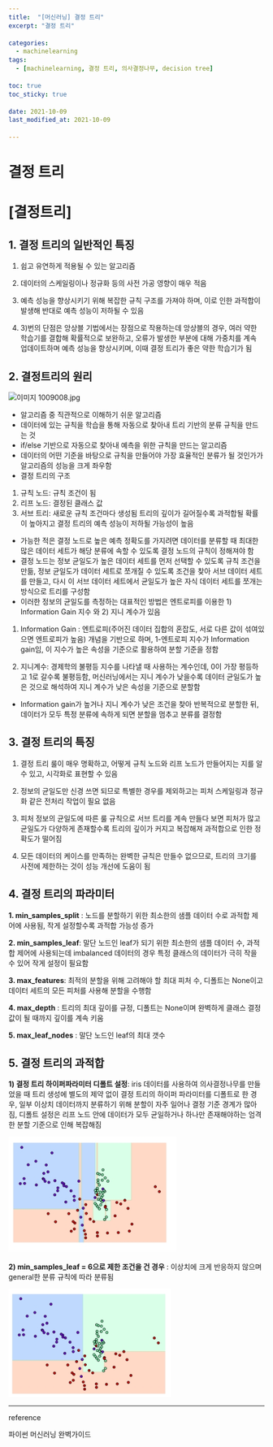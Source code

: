 ```yaml
---
title:  "[머신러닝] 결정 트리"
excerpt: "결정 트리"

categories:
  - machinelearning
tags:
  - [machinelearning, 결정 트리, 의사결정나무, decision tree]

toc: true
toc_sticky: true
 
date: 2021-10-09
last_modified_at: 2021-10-09

---
```

# 결정 트리

# [결정트리]

## 1. 결정 트리의 일반적인 특징

1) 쉽고 유연하게 적용될 수 있는 알고리즘

2) 데이터의 스케일링이나 정규화 등의 사전 가공 영향이 매우 적음

3) 예측 성능을 향상시키기 위해 복잡한 규칙 구조를 가져야 하며, 이로 인한 과적합이 발생해 반대로 예측 성능이 저하될 수 있음

4) 3)번의 단점은 앙상블 기법에서는 장점으로 작용하는데 앙상블의 경우, 여러 약한 학습기를 결합해 확률적으로 보완하고, 오류가 발생한 부분에 대해 가중치를 계속 업데이트하며 예측 성능을 향상시키며, 이때 결정 트리가 좋은 약한 학습기가 됨

## 2. 결정트리의 원리


![이미지 1009008.jpg](/assets/2021-10-09/이미지_1009013.png)


- 알고리즘 중 직관적으로 이해하기 쉬운 알고리즘
- 데이터에 있는 규칙을 학습을 통해 자동으로 찾아내 트리 기반의 분류 규칙을 만드는 것
- if/else 기반으로 자동으로 찾아내 예측을 위한 규칙을 만드는 알고리즘
- 데이터의 어떤 기준을 바탕으로 규칙을 만들어야 가장 효율적인 분류가 될 것인가가 알고리즘의 성능을 크게 좌우함
- 결정 트리의 구조
1) 규칙 노드: 규칙 조건이 됨
2) 리프 노드: 결정된 클래스 값
3) 서브 트리: 새로운 규칙 조건마다 생성됨
트리의 깊이가 길어질수록 과적합될 확률이 높아지고 결정 트리의 예측 성능이 저하될 가능성이 높음
- 가능한 적은 결정 노드로 높은 예측 정확도를 가지려면 데이터를 분류할 때 최대한 많은 데이터 세트가 해당 분류에 속할 수 있도록 결정 노드의 규칙이 정해져야 함
- 결정 노드는 정보 균일도가 높은 데이터 세트를 먼저 선택할 수 있도록 규칙 조건을 만듦, 정보 균일도가 데이터 세트로 쪼개질 수 있도록 조건을 찾아 서브 데이터 세트를 만들고, 다시 이 서브 데이터 세트에서 균일도가 높은 자식 데이터 세트를 쪼개는 방식으로 트리를 구성함
- 이러한 정보의 균일도를 측정하는 대표적인 방법은 엔트로피를 이용한 1) Information Gain 지수 와 2) 지니 계수가 있음

1) Information Gain : 엔트로피(주어진 데이터 집합의 혼잡도, 서로 다른 값이 섞여있으면 엔트로피가 높음) 개념을 기반으로 하며, 1-엔트로피 지수가 Information gain임, 이 지수가 높은 속성을 기준으로 활용하여 분할 기준을 정함

2) 지니계수: 경제학의 불평등 지수를 나타낼 때 사용하는 계수인데, 0이 가장 평등하고 1로 갈수록 불평등함, 머신러닝에서는 지니 계수가 낮을수록 데이터 균일도가 높은 것으로 해석하여 지니 계수가 낮은 속성을 기준으로 분할함

- Information gain가 높거나 지니 계수가 낮은 조건을 찾아 반복적으로 분할한 뒤, 데이터가 모두 특정 분류에 속하게 되면 분할을 멈추고 분류를 결정함

## 3. 결정 트리의 특징

1. 결정 트리 룰이 매우 명확하고, 어떻게 규칙 노드와 리프 노드가 만들어지는 지를 알 수 있고, 시각화로 표현할 수 있음

2. 정보의 균일도만 신경 쓰면 되므로 특별한 경우를 제외하고는 피처 스케일링과 정규화 같은 전처리 작업이 필요 없음

3) 피처 정보의 균일도에 따른 룰 규칙으로 서브 트리를 계속 만들다 보면 피처가 많고 균일도가 다양하게 존재할수록 트리의 깊이가 커지고 복잡해져 과적합으로 인한 정확도가 떨어짐 

4) 모든 데이터의 케이스를 만족하는 완벽한 규칙은 만들수 없으므로, 트리의 크기를 사전에 제한하는 것이 성능 개선에 도움이 됨

## 4. 결정 트리의 파라미터

**1. min_samples_split** : 노드를 분할하기 위한 최소한의 샘플 데이터 수로 과적합 제어에 사용됨, 작게 설정할수록 과적합 가능성 증가

**2. min_samples_leaf**: 말단 노드인 leaf가 되기 위한 최소한의 샘플 데이터 수, 과적합 제어에 사용되는데 imbalanced 데이터의 경우 특정 클래스의 데이터가 극히 작을 수 있어 작게 설정이 필요함

**3. max_features**: 최적의 분할을 위해 고려해야 할 최대 피처 수, 디폴트는 None이고 데이터 세트의 모든 피처를 사용해 분할을 수행함

**4. max_depth** : 트리의 최대 깊이를 규정, 디폴트는 None이며 완벽하게 클래스 결정 값이 될 때까지 깊이를 계속 키움

**5. max_leaf_nodes** : 말단 노드인 leaf의 최대 갯수

## 5. 결정 트리의 과적합

**1) 결정 트리 하이퍼파라미터 디폴트 설정**: iris 데이터를 사용하여 의사결정나무를 만들었을 때 트리 생성에 별도의 제약 없이 결정 트리의 하이퍼 파라미터를 디폴트로 한 경우, 일부 이상치 데이터까지 분류하기 위해 분할이 자주 일어나 결정 기준 경계가 많아짐, 디폴트 설정은 리프 노드 안에 데이터가 모두 균일하거나 하나만 존재해야하는 엄격한 분할 기준으로 인해 복잡해짐

![이미지 1009005.jpg](/assets/2021-10-09/이미지_1009005.jpg)

**2) min_samples_leaf = 6으로 제한 조건을 건 경우** : 이상치에 크게 반응하지 않으며 general한 분류 규칙에 따라 분류됨

![이미지 1009005.jpg](/assets/2021-10-09/이미지_1009006.jpg)

---

reference

파이썬 머신러닝 완벽가이드